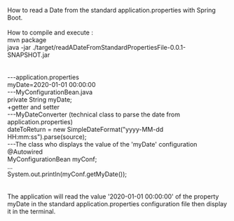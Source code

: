 How to read a Date from the standard application.properties with Spring Boot.<br/>
<br/>
How to compile and execute :<br/>
mvn package<br/>
java -jar ./target/readADateFromStandardPropertiesFile-0.0.1-SNAPSHOT.jar<br/>
<br/>
<br/>
---application.properties<br/>
myDate=2020-01-01 00:00:00<br/>
---MyConfigurationBean.java<br/>
private String myDate;<br/>
+getter and setter<br/>
---MyDateConverter (technical class to parse the date from application.properties)<br/>
dateToReturn = new SimpleDateFormat("yyyy-MM-dd HH:mm:ss").parse(source);<br/>
---The class who displays the value of the 'myDate' configuration<br/>
@Autowired<br/>
MyConfigurationBean myConf;<br/>
...<br/>
System.out.println(myConf.getMyDate());<br/>
<br/>
<br/>
The application will read the value '2020-01-01 00:00:00' of the property myDate in the standard application.properties configuration file then display it in the terminal.<br/>


